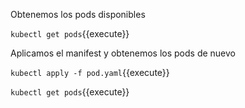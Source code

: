 Obtenemos los pods disponibles

`kubectl get pods`{{execute}}

Aplicamos el manifest y obtenemos los pods de nuevo

`kubectl apply -f pod.yaml`{{execute}}

`kubectl get pods`{{execute}}
